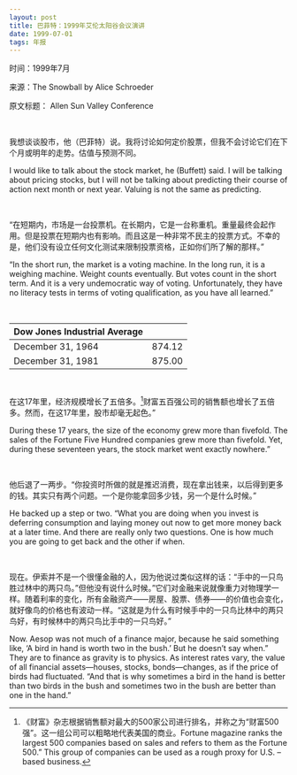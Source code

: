 ```yaml
---
layout: post
title: 巴菲特：1999年艾伦太阳谷会议演讲
date: 1999-07-01
tags: 年报
---
```

<p class="small">时间：1999年7月</p>
<p class="small">来源：The Snowball by Alice Schroeder</p>
<p class="small">原文标题： Allen Sun Valley Conference</p>

<br>

我想谈谈股市，他（巴菲特）说。我将讨论如何定价股票，但我不会讨论它们在下个月或明年的走势。估值与预测不同。

I would like to talk about the stock market, he (Buffett) said. I will be talking about pricing stocks, but I will not be talking about predicting their course of action next month or next year. Valuing is not the same as predicting.

<br>

“在短期内，市场是一台投票机。在长期内，它是一台称重机。重量最终会起作用。但是投票在短期内也有影响。而且这是一种非常不民主的投票方式。不幸的是，他们没有设立任何文化测试来限制投票资格，正如你们所了解的那样。”

“In the short run, the market is a voting machine. In the long run, it is a weighing machine. Weight counts eventually. But votes count in the short term. And it is a very undemocratic way of voting. Unfortunately, they have no literacy tests in terms of voting qualification, as you have all learned.”

<br>

| Dow Jones Industrial Average  |         |
|-------------------------------|---------|
| December 31, 1964             | 874.12  |
| December 31, 1981             | 875.00  |

<br>

在这17年里，经济规模增长了五倍多。[^1]财富五百强公司的销售额也增长了五倍多。然而，在这17年里，股市却毫无起色。”

During these 17 years, the size of the economy grew more than fivefold. The sales of the Fortune Five Hundred companies grew more than fivefold. Yet, during these seventeen years, the stock market went exactly nowhere.”

[^1]: 《财富》杂志根据销售额对最大的500家公司进行排名，并称之为“财富500强”。这一组公司可以粗略地代表美国的商业。Fortune magazine ranks the largest 500 companies based on sales and refers to them as the Fortune 500.” This group of companies can be used as a rough proxy for U.S. –based business.

<br>

他后退了一两步。“你投资时所做的就是推迟消费，现在拿出钱来，以后得到更多的钱。其实只有两个问题。一个是你能拿回多少钱，另一个是什么时候。”

He backed up a step or two. “What you are doing when you invest is deferring consumption and laying money out now to get more money back at a later time. And there are really only two questions. One is how much you are going to get back and the other if when.

<br>

现在。伊索并不是一个很懂金融的人，因为他说过类似这样的话：“手中的一只鸟胜过林中的两只鸟。”但他没有说什么时候。”它们对金融来说就像重力对物理学一样。随着利率的变化，所有金融资产——房屋、股票、债券——的价值也会变化，就好像鸟的价格也有波动一样。“这就是为什么有时候手中的一只鸟比林中的两只鸟好，有时候林中的两只鸟比手中的一只鸟好。”

Now. Aesop was not much of a finance major, because he said something like, ‘A bird in hand is worth two in the bush.’ But he doesn’t say when.” They are to finance as gravity is to physics. As interest rates vary, the value of all financial assets—houses, stocks, bonds—changes, as if the price of birds had fluctuated. “And that is why sometimes a bird in the hand is better than two birds in the bush and sometimes two in the bush are better than one in the hand.”